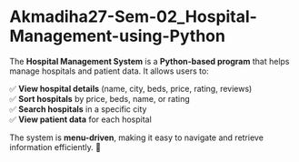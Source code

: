 # Akmadiha27-Sem-02_Hospital-Management-using-Python
The **Hospital Management System** is a **Python-based program** that helps manage hospitals and patient data. It allows users to:  

✅ **View hospital details** (name, city, beds, price, rating, reviews)  
✅ **Sort hospitals** by price, beds, name, or rating  
✅ **Search hospitals** in a specific city  
✅ **View patient data** for each hospital  

The system is **menu-driven**, making it easy to navigate and retrieve information efficiently. 🚀
